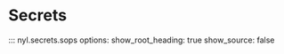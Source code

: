 # Secrets

::: nyl.secrets.sops
    options:
        show_root_heading: true
        show_source: false
